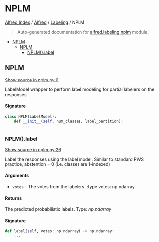 # NPLM

[Alfred Index](../../README.md#alfred-index) /
[Alfred](../index.md#alfred) /
[Labeling](./index.md#labeling) /
NPLM

> Auto-generated documentation for [alfred.labeling.nplm](../../../alfred/labeling/nplm.py) module.

- [NPLM](#nplm)
  - [NPLM](#nplm-1)
    - [NPLM().label](#nplm()label)

## NPLM

[Show source in nplm.py:6](../../../alfred/labeling/nplm.py#L6)

LabelModel wrapper to perform label modeling for partial labelers on the responses

#### Signature

```python
class NPLM(LabelModel):
    def __init__(self, num_classes, label_partition):
        ...
```

### NPLM().label

[Show source in nplm.py:26](../../../alfred/labeling/nplm.py#L26)

Label the responses using the label model.
Similar to standard PWS practice, abstention = 0 (i.e. classes are 1-indexed)

#### Arguments

- `votes` - The votes from the labelers.
:type votes: np.ndarray

#### Returns

The predicted probabilistic labels.
Type: *np.ndarray*

#### Signature

```python
def label(self, votes: np.ndarray) -> np.ndarray:
    ...
```


